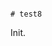                                                                                                                                                                                                                                                                          # test8

Init.
